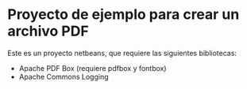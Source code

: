 # Proyecto de ejemplo para crear un archivo PDF

Este es un proyecto netbeans, que requiere las siguientes bibliotecas:

- Apache PDF Box (requiere pdfbox y fontbox)
- Apache Commons Logging


